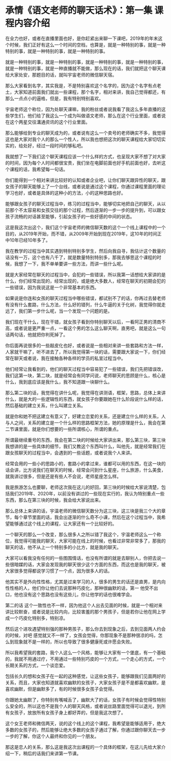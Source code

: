 # 承情《语文老师的聊天话术》：第一集 课程内容介绍

在全力也好，或者在直播里面也好，是你赶紧出来聊一下课吧，2019年的年末这个时候，我们正好有这么一个时间的空档，也算是，就是一种特别的事，就是一种特别的事，就是一种特别的事，就是一种特别的事。

就是一种特别的事，就是一种特别的事，就是一种特别的事，就是一种特别的事，就是一种特别的事，就是一种直播就不能做，那么现在的话，我们就把这个聊天课给大家处安，那题目的话，就叫宇宙老师的微信聊天宿。

那么大家看到名字，其实我是，不是特别喜欢这个名字的，因为这个名字有点老土，大家知道前面我们就出一些课程，那个名字，相对来讲，我自己觉得都还，有那么一点点小的逼格，但是，我有特别特别喜欢。

宇宙老师这个称位，因为处聊天课嘛，我的粉丝或者说我看了我这么多年直播的这些学生们，他们给了我这么一个成为叫做语文老师，那么在这个行业里面，或者说在这个两星交往溝通资讯的这个行业里面。

那么能够给到专业的聊天成为的，或者说有这么一个卖号的老师确实不多，我觉得这也是大家对我个人的那么一个性人，所以我也想把这次的聊天课程给大家切切实实的，给处好，经过一段时间的够私吧。

我就想了一下我们这个聊天课程应该一个什么样的方式，也呈现大家不想了对大家的时间，因为每个人时间都很宝贵，我们坐在电脚前面也好手机前面也好，去听这个课程的话，我希望每一句话。

你们能得到一个相对来讲比较好的认知或者企业吧，让你们聊天跟异性的聊天，跟女孩子的聊天能够上了一个台线，或者说是通过这个课程，你通过课程里面的理论学习也好，或者是具体的这种小的方法，小的这种思路也好。

能够跟女孩子的聊天过程当中，练习的过程当中，能够切实地把自己的聊天，从以前那个不太容易和女孩交往的那个过程，然后逐渐的一步一步的提升到，可以跟女孩子流畅的对话甚至能够，引起女孩子的一些好感的中间的状态。

这是我这次出这个，我们这个宇宙老师的微信聊天数的这个一个线上课程中的一个目的，从2019年开始，而不错，从2009年开始到现在2019年，这10年的时间正中10年已经10年多了。

我在教学的过程当中其实遇到特别特别多学生，然后向我自寻，我估计这个数量的话没有一万，这个也有八千了，就是数量特别特别多，那我去够思这个课程的时候，我想了一下，我不单单要讲一些方法，而讲一些什么呢。

就是大家经常在聊天的过程当中，会犯的一些错误，所以我第一话想给大家讲的是什么，你们经常出现的，经常出现的，或是绝大多数人，经常在聊天的初期会犯的一些错误，因为我说这是一个非常基本的东西。

如果说是你连和女孩的聊天过程当中哪些错误，都试别不了的话，你再过去替老师有没有什么套路，什么方法，什么好的错列，什么牛逼的关于化树，我觉得你就走远了，我们第一步什么呢，当一个发现一个问题的是。

我们现在干什么，现在干错，就女孩子看到你特别聊天以后，一看阿正男的清商不高，或者说是更严重一点，一看这个男的怎么这么聊天啊，直男吧，就是这么一句话两句话，他就把你判死掉了。

你后面再说很多的一些敲皮化也好，或者说是一些相对来讲一些套路和方法一样，人家就干嘛了，听不进去了，所以我觉得第一块的话，需要跟大家说一下，你们经常在聊天或者说，我在接触各种各样的学员的私宣过程当中。

他们经常让我看到的，他们的聊天过程当中容易犯了一些错误，我们先把错误改，我们这第一块，第二块，就是经常会有同学问说，老师聊天的思顾是什么，核心是什么，我到底应该是我什么，我不知道跟一块聊什么。

那么第二块的话，我觉得在讲什么呢，我觉得在讲测语，框架，思路，总体上来讲什么，就是大的一些逻辑性的东西，就女孩子你要跟她在什么阶段说什么样的话，然后基础的建立关系，什么叫建立关系。

就是你和她不把这建立有意义了，好建立恋爱的关系，还是建立什么样的关系，人与人之间，关系的建立是一个什么样的思路框架方法，她的原理是什么，我会在第二节课里面，就是你们想要的一些所谓核心，所谓的重点。

所谓最继续重号的东西，我会在第二块的时候给大家讲出来，那么第三块，第三块我想讲的是一些具体的细节，我们又教这个东西叫什么，叫他先，就是经常我们在跟女孩聊天的过程当中，会遇到的一些话题，或者说我个人来讲。

经常会用的一些小的思路小的，套路小的拿过来，谁都可以用的东西，在这一块的话会讲，比方说我们在聊天的时候，经常会问到什么星座，什么旅游，什么美食，就我讲过很多，但是还是有些人不会说，老师星座怎么样。

我是旅游怎么也要聊，老师这次我在这儿的好回，第三块的时候给大家说清楚，包括我们2019年、2020年，以前没有讲过的一些现在实行的，我认为特别重点一些东西，那么在第三块的时候，我会给大家说出来。

那么总体上来讲的话，宇温老师的微信聊天数分为这三块，这三块是我三个大的章节，每个章节里面的话，我会出逐渐的什么奇不小课，然后在这个过程当中，我希望能够通过这个线上的课程，让大家还有一个比较好的。

一个聊天的那么一个改变，那么很多人之所以错了我这个，宇温老师这么一个称位，我觉得可能我的聊天，大家可能在线上的时候，也看过非常非常多了，那我的聊天的话，他不从上一个特别多的小比方，就是我的聊天。

大家可以看我没有任何的一些图围情话，也没有所谓的就是去聊别人，你把去说一些很暗媒的话，大家会发现我的聊天很少这个方面的东西，而这也是我的聊天，被大家很多觉得都说学习惯了一个点，因为很多人的话。

他其实不是外向性性格，尤其是过来学习的人，很多的男生的话还是直男，是内向性性格的人，他们你让他们去说那种巧皮化，那种很幽默的话，第一 他受不出口，他也没有这个思路也没有这些儿，你让他学的话也很难学会。

第二的话 这个一致性也不一样，因为他这个人出去见面的时候，就是一个相对来讲比较默奋，或者说是比较内向，比较害羞的那个男孩子，但是若你让他在网上学成一个巧皮化特别多，特别凉。

然后这个进攻遇望特别强的那种男孩子，那么你去到现象之后，去到见面两人约会的时候，对吧 感觉就又不一样了，女孩会觉得，你那现象不是那种很凉的吗，怎么到现象就不是一样的，所以也导致了很多健康死或许愿会失败。

所以我希望我的套路，我个人这么一个风格，能够让大家有一个堡底，有一个基础的，我就不用通过疗，不用通过一些特别巧皮的一个方式，一个走心的方式，一个长期关系的方式，一个谈恋爱。

包括长久的想和女孩子在一起的这种感觉，让这些女孩子，能够跟我们见面两好的关系，而且，大家也知道就喜欢幽默的女孩子，大家女孩子是不是都喜欢幽默，是喜欢幽默，但是幽默多了，有的时候很多女孩子会觉得。

你跟她太幽默了，你特别有嘴喊舌了，幽默大了的话，女孩子有时候会觉得性特别么安全的，所以这也不是我个人的聊天风格，或者说丝路里面觉得可以退光，到所有女孩子，放放所有女孩子身上都好弄的，但是我这次想了。

这个女王老师和微信两天，说的这个线上的这个课程，我希望是能够适用于，绝大多数的女孩子的，然后能够让绝大多数的女孩子通过了解，你通过跟你聊天去一步一步的了解，你这个人最终和你见的一个朋友。

那这是恋人的关系，那么这是我这次出课程的一个具体的框架，在这儿先给大家介绍一下，稍后的话我们来讲第一节课。